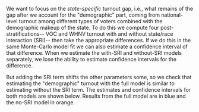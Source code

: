 We want to focus on the *state-specific* turnout gap, i.e.,
what remains of the gap after we account for the "demographic" part, coming from
national-level turnout among different types of voters
combined with the demographic makeup of the state.
To do this we compute four post-stratifications--
VOC and WHNV turnout with and without state/race interaction (SRI)--
then take the appropriate differences.  If we do this in the same Monte-Carlo
model fit we can also
estimate a confidence interval of that difference.
When we estimate the with-SRI and without-SRI
models separately, we lose the ability
to estimate confidence intervals for the difference.

But adding the SRI term shifts the other parameters some,
so we check that estimating the "demographic" turnout
with the full model is similar
to estimating without the SRI term. The estimates and confidence intervals for
both models are shown below.
Results from the full model are in blue and the no-SRI model in orange.
